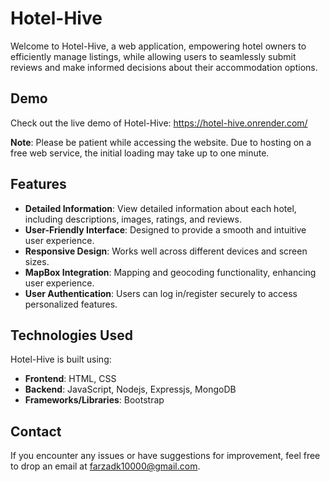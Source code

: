 # Hotel-Hive
Welcome to Hotel-Hive, a web application, empowering hotel owners to efficiently manage listings, while allowing users to seamlessly submit reviews and make informed decisions about their accommodation options.

## Demo
Check out the live demo of Hotel-Hive: https://hotel-hive.onrender.com/

**Note**: Please be patient while accessing the website. Due to hosting on a free web service, the initial loading may take up to one minute. 

## Features
- **Detailed Information**: View detailed information about each hotel, including descriptions, images, ratings, and reviews.
- **User-Friendly Interface**: Designed to provide a smooth and intuitive user experience.
- **Responsive Design**: Works well across different devices and screen sizes.
- **MapBox Integration**: Mapping and geocoding functionality, enhancing user experience.
-  **User Authentication**: Users can log in/register securely to access personalized features.


## Technologies Used
Hotel-Hive is built using:
- **Frontend**: HTML, CSS
- **Backend**: JavaScript, Nodejs, Expressjs, MongoDB
- **Frameworks/Libraries**: Bootstrap

## Contact
If you encounter any issues or have suggestions for improvement, feel free to drop an email at farzadk10000@gmail.com.
